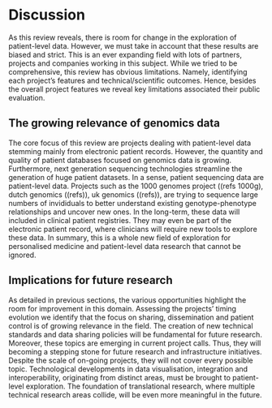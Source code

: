 # Discussion

As this review reveals, there is room for change in the exploration of patient-level data. However, we must take in account that these results are biased and strict. This is an ever expanding field with lots of partners, projects and companies working in this subject.
While we tried to be comprehensive, this review has obvious limitations. Namely, identifying each project’s features and technical/scientific outcomes. Hence, besides the overall project features we reveal key limitations associated their public evaluation.

## The growing relevance of genomics data

The core focus of this review are projects dealing with patient-level data stemming mainly from electronic patient records. However, the quantity and quality of patient databases focused on genomics data is growing. Furthermore, next generation sequencing technologies streamline the generation of huge patient datasets.
In a sense, patient sequencing data are patient-level data. Projects such as the 1000 genomes project ((refs 1000g), dutch genomics ((refs)), uk genomics ((refs)), are trying to sequence large numbers of invididuals to better understand existing genotype-phenotype relationships and uncover new ones.
In the long-term, these data will included in clinical patient registries. They may even be part of the electronic patient record, where clinicians will require new tools to explore these data. In summary, this is a whole new field of exploration for personalised medicine and patient-level data research that cannot be ignored.


## Implications for future research

As detailed in previous sections, the various opportunities highlight the room for improvement in this domain. Assessing the projects’ timing evolution we identify that the focus on sharing, dissemination and patient control is of growing relevance in the field.
The creation of new technical standards and data sharing policies will be fundamental for future research. Moreover, these topics are emerging in current project calls. Thus, they will becoming a stepping stone for future research and infrastructure initiatives.
Despite the scale of on-going projects, they will not cover every possible topic. Technological developments in data visualisation, integration and interoperability, originating from distinct areas, must be brought to patient-level exploration. The foundation of translational research, where multiple technical research areas collide, will be even more meaningful in the future.